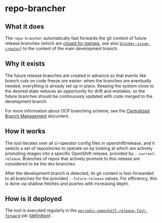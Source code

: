 # repo-brancher

## What it does

The `repo-brancher` automatically fast forwards the git content of future release branches (which
are [closed for merges](https://docs.ci.openshift.org/docs/architecture/branching/), see
also [`blocker-issue-creator`](../blocking-issue-creator)) to the content of the main development branch.

## Why it exists

The future release branches are created in advance so that events like branch cuts on code freeze are
easier: when the branches are eventually needed, everything is already set up in place. Keeping the system
close to the desired state reduces an opportunity for drift and mistakes, so the future branches should
be continuously updated with code merged to the development branch.

For more information about OCP branching scheme, see
the [Centralized Branch Management](https://docs.ci.openshift.org/docs/architecture/branching/) document.

## How it works

The tool iterates over all ci-operator config files in openshift/release, and it selects a set of repositories to
operate on by looking at which are actively promoting images into a specific OpenShift release, provided by
`--current-release`. Branches of repos that actively promote to this release are considered to be the dev branches.

After the development branch is detected, its git content is fast-forwarded to all branches for the provided
`--future-release` values. For efficiency, this is done via shallow fetches and pushes with increasing depth.

## How is it deployed

The tool is executed regularly in
the [`periodic-openshift-release-fast-forward`](https://prow.ci.openshift.org/?job=periodic-openshift-release-fast-forward)
job ([definition](https://github.com/openshift/release/blob/43e46bb9555c870bd4d48d18efbddef2b2085019/ci-operator/jobs/infra-periodics.yaml#L1288-L1324))
.
